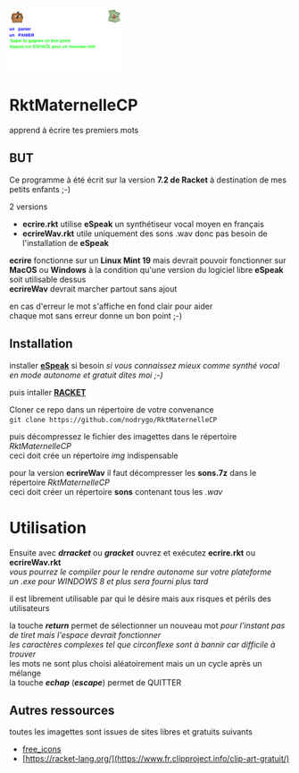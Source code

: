![splash image](./ecrire.png) 
# RktMaternelleCP
apprend  à écrire tes premiers mots

## BUT  
Ce programme à été écrit sur la version **7.2  de Racket** à destination de mes petits enfants ;-)

2 versions
 * **ecrire.rkt** utilise **eSpeak** un synthétiseur vocal moyen en français   
 * **ecrireWav.rkt** utile uniquement des sons .wav donc pas besoin de l'installation de **eSpeak**

**ecrire** fonctionne sur un **Linux Mint 19** mais devrait pouvoir fonctionner sur **MacOS** ou **Windows** à la condition qu'une version du logiciel libre **eSpeak** soit utilisable dessus    
**ecrireWav** devrait marcher partout sans ajout     

en cas d'erreur le mot s'affiche en fond clair pour aider    
chaque mot sans erreur donne un bon point ;-)    


## Installation  
installer [**eSpeak**](http://espeak.sourceforge.net/) si besoin
*si vous connaissez mieux comme synthé vocal en mode autonome et gratuit dites moi ;-)*   

puis intaller [**RACKET**](https://racket-lang.org/)   

Cloner ce repo dans un répertoire de votre convenance   
``` git clone https://github.com/nodrygo/RktMaternelleCP ```  

puis décompressez le fichier des imagettes dans le répertoire *RktMaternelleCP*  
ceci doit crée un répertoire *img* indispensable    

pour la version **ecrireWav** il faut décompresser les **sons.7z** dans le répertoire *RktMaternelleCP*    
ceci doit créer un répertoire **sons** contenant tous les *.wav*

# Utilisation   
Ensuite avec **_drracket_** ou _**gracket**_  ouvrez et exécutez **ecrire.rkt** ou **ecrireWav.rkt**   
*vous pourrez le compiler pour le rendre autonome sur votre plateforme*    
*un .exe pour WINDOWS 8 et plus sera fourni plus tard*     

il est librement utilisable par qui le désire mais aux risques et périls des utilisateurs  

la touche ***return*** permet de sélectionner un nouveau mot 
*pour l'instant pas de tiret mais l'espace devrait fonctionner*    
*les caractères complexes tel que circonflexe sont à bannir car difficile à trouver*          
les mots ne sont plus choisi aléatoirement mais un un cycle après un mélange  
la touche ***echap*** (***escape***) permet de QUITTER 


## Autres ressources
toutes les imagettes sont issues de sites libres et gratuits suivants    
- [free_icons](https://www.iconfinder.com/free_icons)     
- [https://racket-lang.org/](https://www.fr.clipproject.info/clip-art-gratuit/)    

